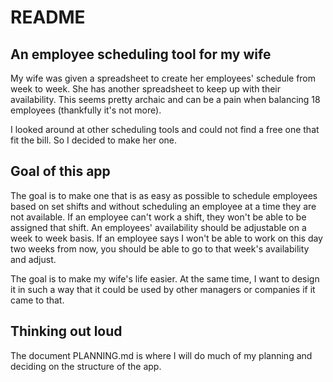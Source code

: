 # README
## An employee scheduling tool for my wife
My wife was given a spreadsheet to create her employees' schedule from week to week. She has another spreadsheet to keep up with their availability. This seems pretty archaic and can be a pain when balancing 18 employees (thankfully it's not more).

I looked around at other scheduling tools and could not find a free one that fit the bill. So I decided to make her one.

## Goal of this app
The goal is to make one that is as easy as possible to schedule employees based on set shifts and without scheduling an employee at a time they are not available. If an employee can't work a shift, they won't be able to be assigned that shift. An employees' availability should be adjustable on a week to week basis. If an employee says I won't be able to work on this day two weeks from now, you should be able to go to that week's availability and adjust.

The goal is to make my wife's life easier. At the same time, I want to design it in such a way that it could be used by other managers or companies if it came to that.

## Thinking out loud
The document PLANNING.md is where I will do much of my planning and deciding on the structure of the app.
